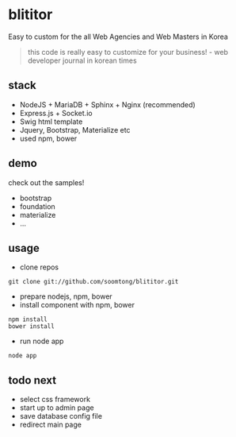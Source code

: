 blititor
========

Easy to custom for the all Web Agencies and Web Masters in Korea

> this code is really easy to customize for your business! - web developer journal in korean times

## stack

- NodeJS + MariaDB + Sphinx + Nginx (recommended)
- Express.js + Socket.io
- Swig html template
- Jquery, Bootstrap, Materialize etc
- used npm, bower

## demo

check out the samples!

- bootstrap
- foundation
- materialize
- ...

## usage

- clone repos
```shell
git clone git://github.com/soomtong/blititor.git
```

- prepare nodejs, npm, bower
- install component with npm, bower
```shell
npm install
bower install
```

- run node app
```shell
node app
```

## todo next

- select css framework
- start up to admin page
- save database config file
- redirect main page
